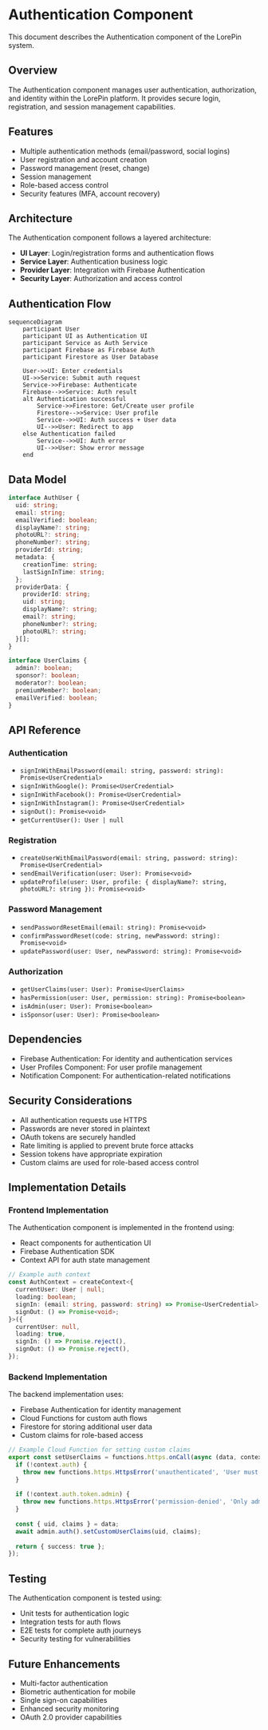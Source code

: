 # Authentication Component

This document describes the Authentication component of the LorePin system.

## Overview

The Authentication component manages user authentication, authorization, and identity within the LorePin platform. It provides secure login, registration, and session management capabilities.

## Features

- Multiple authentication methods (email/password, social logins)
- User registration and account creation
- Password management (reset, change)
- Session management
- Role-based access control
- Security features (MFA, account recovery)

## Architecture

The Authentication component follows a layered architecture:

- **UI Layer**: Login/registration forms and authentication flows
- **Service Layer**: Authentication business logic
- **Provider Layer**: Integration with Firebase Authentication
- **Security Layer**: Authorization and access control

## Authentication Flow

```mermaid
sequenceDiagram
    participant User
    participant UI as Authentication UI
    participant Service as Auth Service
    participant Firebase as Firebase Auth
    participant Firestore as User Database
    
    User->>UI: Enter credentials
    UI->>Service: Submit auth request
    Service->>Firebase: Authenticate
    Firebase-->>Service: Auth result
    alt Authentication successful
        Service->>Firestore: Get/Create user profile
        Firestore-->>Service: User profile
        Service-->>UI: Auth success + User data
        UI-->>User: Redirect to app
    else Authentication failed
        Service-->>UI: Auth error
        UI-->>User: Show error message
    end
```

## Data Model

```typescript
interface AuthUser {
  uid: string;
  email: string;
  emailVerified: boolean;
  displayName?: string;
  photoURL?: string;
  phoneNumber?: string;
  providerId: string;
  metadata: {
    creationTime: string;
    lastSignInTime: string;
  };
  providerData: {
    providerId: string;
    uid: string;
    displayName?: string;
    email?: string;
    phoneNumber?: string;
    photoURL?: string;
  }[];
}

interface UserClaims {
  admin?: boolean;
  sponsor?: boolean;
  moderator?: boolean;
  premiumMember?: boolean;
  emailVerified: boolean;
}
```

## API Reference

### Authentication

- `signInWithEmailPassword(email: string, password: string): Promise<UserCredential>`
- `signInWithGoogle(): Promise<UserCredential>`
- `signInWithFacebook(): Promise<UserCredential>`
- `signInWithInstagram(): Promise<UserCredential>`
- `signOut(): Promise<void>`
- `getCurrentUser(): User | null`

### Registration

- `createUserWithEmailPassword(email: string, password: string): Promise<UserCredential>`
- `sendEmailVerification(user: User): Promise<void>`
- `updateProfile(user: User, profile: { displayName?: string, photoURL?: string }): Promise<void>`

### Password Management

- `sendPasswordResetEmail(email: string): Promise<void>`
- `confirmPasswordReset(code: string, newPassword: string): Promise<void>`
- `updatePassword(user: User, newPassword: string): Promise<void>`

### Authorization

- `getUserClaims(user: User): Promise<UserClaims>`
- `hasPermission(user: User, permission: string): Promise<boolean>`
- `isAdmin(user: User): Promise<boolean>`
- `isSponsor(user: User): Promise<boolean>`

## Dependencies

- Firebase Authentication: For identity and authentication services
- User Profiles Component: For user profile management
- Notification Component: For authentication-related notifications

## Security Considerations

- All authentication requests use HTTPS
- Passwords are never stored in plaintext
- OAuth tokens are securely handled
- Rate limiting is applied to prevent brute force attacks
- Session tokens have appropriate expiration
- Custom claims are used for role-based access control

## Implementation Details

### Frontend Implementation

The Authentication component is implemented in the frontend using:

- React components for authentication UI
- Firebase Authentication SDK
- Context API for auth state management

```typescript
// Example auth context
const AuthContext = createContext<{
  currentUser: User | null;
  loading: boolean;
  signIn: (email: string, password: string) => Promise<UserCredential>;
  signOut: () => Promise<void>;
}>({
  currentUser: null,
  loading: true,
  signIn: () => Promise.reject(),
  signOut: () => Promise.reject(),
});
```

### Backend Implementation

The backend implementation uses:

- Firebase Authentication for identity management
- Cloud Functions for custom auth flows
- Firestore for storing additional user data
- Custom claims for role-based access

```typescript
// Example Cloud Function for setting custom claims
export const setUserClaims = functions.https.onCall(async (data, context) => {
  if (!context.auth) {
    throw new functions.https.HttpsError('unauthenticated', 'User must be authenticated');
  }
  
  if (!context.auth.token.admin) {
    throw new functions.https.HttpsError('permission-denied', 'Only admins can set user claims');
  }
  
  const { uid, claims } = data;
  await admin.auth().setCustomUserClaims(uid, claims);
  
  return { success: true };
});
```

## Testing

The Authentication component is tested using:

- Unit tests for authentication logic
- Integration tests for auth flows
- E2E tests for complete auth journeys
- Security testing for vulnerabilities

## Future Enhancements

- Multi-factor authentication
- Biometric authentication for mobile
- Single sign-on capabilities
- Enhanced security monitoring
- OAuth 2.0 provider capabilities